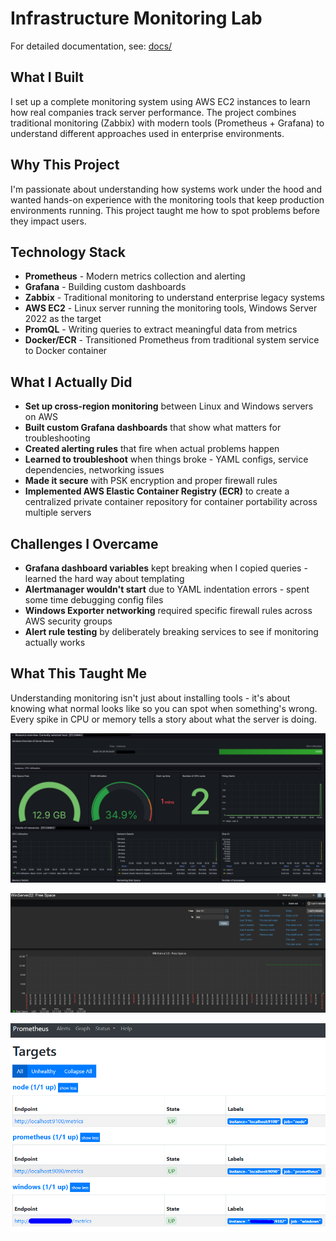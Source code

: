# Infrastructure Monitoring Lab

For detailed documentation, see: [docs/](docs/)  


## What I Built
I set up a complete monitoring system using AWS EC2 instances to learn how real companies track server performance. The project combines traditional monitoring (Zabbix) with modern tools (Prometheus + Grafana) to understand different approaches used in enterprise environments.

## Why This Project
I'm passionate about understanding how systems work under the hood and wanted hands-on experience with the monitoring tools that keep production environments running. This project taught me how to spot problems before they impact users.

## Technology Stack
- **Prometheus** - Modern metrics collection and alerting
- **Grafana** - Building custom dashboards
- **Zabbix** - Traditional monitoring to understand enterprise legacy systems
- **AWS EC2** - Linux server running the monitoring tools, Windows Server 2022 as the target
- **PromQL** - Writing queries to extract meaningful data from metrics
- **Docker/ECR** - Transitioned Prometheus from traditional system service to Docker container

## What I Actually Did
- **Set up cross-region monitoring** between Linux and Windows servers on AWS
- **Built custom Grafana dashboards** that show what matters for troubleshooting
- **Created alerting rules** that fire when actual problems happen 
- **Learned to troubleshoot** when things broke - YAML configs, service dependencies, networking issues
- **Made it secure** with PSK encryption and proper firewall rules
- **Implemented AWS Elastic Container Registry (ECR)** to create a centralized private container repository for container portability across multiple servers

## Challenges I Overcame
- **Grafana dashboard variables** kept breaking when I copied queries - learned the hard way about templating
- **Alertmanager wouldn't start** due to YAML indentation errors - spent some time debugging config files  
- **Windows Exporter networking** required specific firewall rules across AWS security groups
- **Alert rule testing** by deliberately breaking services to see if monitoring actually works

## What This Taught Me
Understanding monitoring isn't just about installing tools - it's about knowing what normal looks like so you can spot when something's wrong. Every spike in CPU or memory tells a story about what the server is doing.

![My Custom Grafana Dashboard](https://github.com/AndrejGitH/Homelab-Monitoring/blob/master/images/Grafana.png?raw=true)

![Win22_Zabbix](https://github.com/AndrejGitH/Homelab-Monitoring/blob/master/images/image%201.png?raw=true) 

![Prometheus](https://github.com/AndrejGitH/Homelab-Monitoring/blob/master/images/image%2020.png?raw=true)

